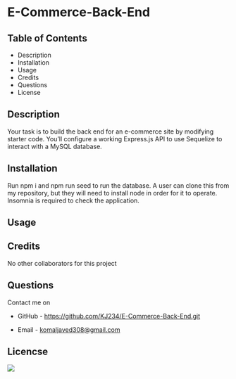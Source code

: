# E-Commerce-Back-End

## Table of Contents

- Description
- Installation
- Usage
- Credits
- Questions
- License

## Description

Your task is to build the back end for an e-commerce site by modifying starter code. You’ll configure a working Express.js API to use Sequelize to interact with a MySQL database.

## Installation

Run npm i and npm run seed to run the database. A user can clone this from my repository, but they will need to install node in order for it to operate. Insomnia is required to check the application.

## Usage

## Credits

No other collaborators for this project

## Questions

Contact me on

- GitHub - https://github.com/KJ234/E-Commerce-Back-End.git

* Email - komaljaved308@gmail.com

## Licencse

<img src=https://img.shields.io/badge/License-MIT-yellow.svg>

